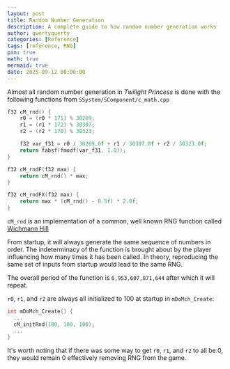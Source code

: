 ```yaml
---
layout: post
title: Random Number Generation
description: A complete guide to how random number generation works
author: qwertyquerty
categories: [Reference]
tags: [reference, RNG]
pin: true
math: true
mermaid: true
date: 2025-09-12 00:00:00
---
```


Almost all random number generation in *Twilight Princess* is done with the following functions from `SSystem/SComponent/c_math.cpp`

```c++
f32 cM_rnd() {
    r0 = (r0 * 171) % 30269;
    r1 = (r1 * 172) % 30307;
    r2 = (r2 * 170) % 30323;

    f32 var_f31 = r0 / 30269.0f + r1 / 30307.0f + r2 / 30323.0f;
    return fabsf(fmodf(var_f31, 1.0));
}

f32 cM_rndF(f32 max) {
    return cM_rnd() * max;
}

f32 cM_rndFX(f32 max) {
    return max * (cM_rnd() - 0.5f) * 2.0f;
}
```

`cM_rnd` is an implementation of a common, well known RNG function called [Wichmann Hill](https://en.wikipedia.org/wiki/Wichmann%E2%80%93Hill)

From startup, it will always generate the same sequence of numbers in order. The indeterminacy of the function is brought about by the player influencing how many times it has been called. In theory, reproducing the same set of inputs from startup would lead to the same RNG.

The overall period of the function is `6,953,607,871,644` after which it will repeat.

`r0`, `r1`, and `r2` are always all initialized to 100 at startup in `mDoMch_Create`:

```c++
int mDoMch_Create() {
  ...
  cM_initRnd(100, 100, 100);
  ...
}
```

It's worth noting that if there was some way to get `r0`, `r1`, and `r2` to all be 0, they would remain 0 effectively removing RNG from the game.
